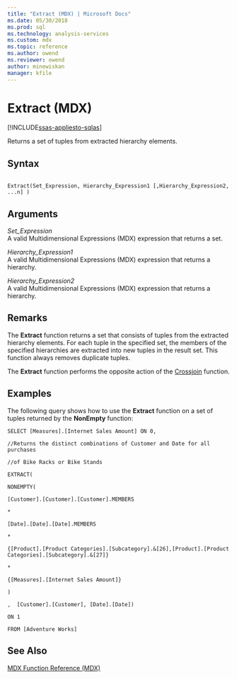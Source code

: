 ```yaml
---
title: "Extract (MDX) | Microsoft Docs"
ms.date: 05/30/2018
ms.prod: sql
ms.technology: analysis-services
ms.custom: mdx
ms.topic: reference
ms.author: owend
ms.reviewer: owend
author: minewiskan
manager: kfile
---
```

# Extract (MDX)
[!INCLUDE[ssas-appliesto-sqlas](../includes/ssas-appliesto-sqlas.md)]

  Returns a set of tuples from extracted hierarchy elements.  
  
## Syntax  
  
```  
  
Extract(Set_Expression, Hierarchy_Expression1 [,Hierarchy_Expression2, ...n] )  
```  
  
## Arguments  
 *Set_Expression*  
 A valid Multidimensional Expressions (MDX) expression that returns a set.  
  
 *Hierarchy_Expression1*  
 A valid Multidimensional Expressions (MDX) expression that returns a hierarchy.  
  
 *Hierarchy_Expression2*  
 A valid Multidimensional Expressions (MDX) expression that returns a hierarchy.  
  
## Remarks  
 The **Extract** function returns a set that consists of tuples from the extracted hierarchy elements. For each tuple in the specified set, the members of the specified hierarchies are extracted into new tuples in the result set. This function always removes duplicate tuples.  
  
 The **Extract** function performs the opposite action of the [Crossjoin](../mdx/crossjoin-mdx.md) function.  
  
## Examples  
 The following query shows how to use the **Extract** function on a set of tuples returned by the **NonEmpty** function:  
  
 `SELECT [Measures].[Internet Sales Amount] ON 0,`  
  
 `//Returns the distinct combinations of Customer and Date for all purchases`  
  
 `//of Bike Racks or Bike Stands`  
  
 `EXTRACT(`  
  
 `NONEMPTY(`  
  
 `[Customer].[Customer].[Customer].MEMBERS`  
  
 `*`  
  
 `[Date].[Date].[Date].MEMBERS`  
  
 `*`  
  
 `{[Product].[Product Categories].[Subcategory].&[26],[Product].[Product Categories].[Subcategory].&[27]}`  
  
 `*`  
  
 `{[Measures].[Internet Sales Amount]}`  
  
 `)`  
  
 `,  [Customer].[Customer], [Date].[Date])`  
  
 `ON 1`  
  
 `FROM [Adventure Works]`  
  
## See Also  
 [MDX Function Reference &#40;MDX&#41;](../mdx/mdx-function-reference-mdx.md)  
  
  
